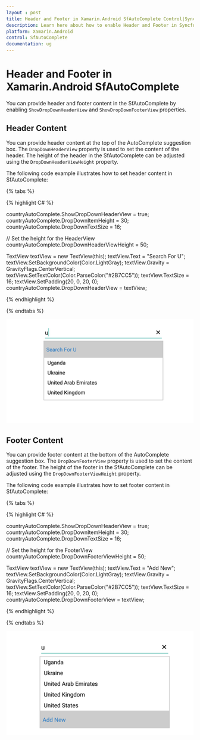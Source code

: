 ```yaml
---
layout : post
title: Header and Footer in Xamarin.Android SfAutoComplete Control|Syncfusion®
description: Learn here about how to enable Header and Footer in Syncfusion® Essential® Xamarin.Android SfAutoComplete Control, its elements, and more.
platform: Xamarin.Android
control: SfAutoComplete
documentation: ug
---
```


# Header and Footer in Xamarin.Android SfAutoComplete

You can provide header and footer content in the SfAutoComplete by enabling `ShowDropDownHeaderView` and `ShowDropDownFooterView` properties.

## Header Content

You can provide header content at the top of the AutoComplete suggestion box. The `DropDownHeaderView` property is used to set the content of the header. The height of the header in the SfAutoComplete can be adjusted using the `DropDownHeaderViewHeight` property.

The following code example illustrates how to set header content in SfAutoComplete:

{% tabs %}

{% highlight C# %}

countryAutoComplete.ShowDropDownHeaderView = true;
countryAutoComplete.DropDownItemHeight = 30;
countryAutoComplete.DropDownTextSize = 16;

// Set the height for the HeaderView
countryAutoComplete.DropDownHeaderViewHeight = 50;


TextView textView = new TextView(this);
textView.Text = "Search For U";
textView.SetBackgroundColor(Color.LightGray);
textView.Gravity = GravityFlags.CenterVertical;
textView.SetTextColor(Color.ParseColor("#2B7CC5"));
textView.TextSize = 16;
textView.SetPadding(20, 0, 20, 0);
countryAutoComplete.DropDownHeaderView = textView;
	 
{% endhighlight %}

{% endtabs %}

![Xamarin.Android SfAutoComplete header](images/Header.png)

## Footer Content

You can provide footer content at the bottom of the AutoComplete suggestion box. The `DropDownFooterView` property is used to set the content of the footer. The height of the footer in the SfAutoComplete can be adjusted using the `DropDownFooterViewHeight` property.

The following code example illustrates how to set footer content in SfAutoComplete:

{% tabs %}

{% highlight C# %}

countryAutoComplete.ShowDropDownHeaderView = true;
countryAutoComplete.DropDownItemHeight = 30;
countryAutoComplete.DropDownTextSize = 16;

// Set the height for the FooterView
countryAutoComplete.DropDownFooterViewHeight = 50;

TextView textView = new TextView(this);
textView.Text = "Add New";
textView.SetBackgroundColor(Color.LightGray);
textView.Gravity = GravityFlags.CenterVertical;
textView.SetTextColor(Color.ParseColor("#2B7CC5"));
textView.TextSize = 16;
textView.SetPadding(20, 0, 20, 0);
countryAutoComplete.DropDownFooterView = textView;
	 
{% endhighlight %}

{% endtabs %}

![Xamarin.Android SfAutoComplete footer](images/Footer.png)
